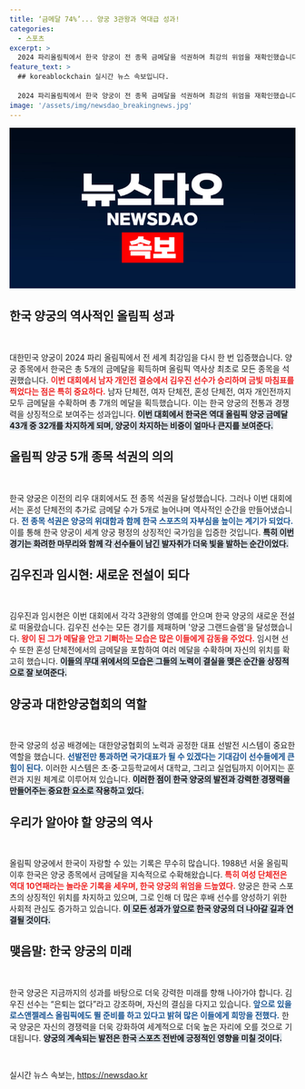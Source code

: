 ```yaml
---
title: ‘금메달 74%’... 양궁 3관왕과 역대급 성과!
categories:
  - 스포츠
excerpt: >
  2024 파리올림픽에서 한국 양궁이 전 종목 금메달을 석권하며 최강의 위엄을 재확인했습니다. 김우진과 임시현은 각각 3관왕에 올라, 역대 올림픽 양궁 금메달 43개 중 32개를 확보, 한국 하계 올림픽 금메달의 30%를 차지했습니다!
feature_text: >
  ## koreablockchain 실시간 뉴스 속보입니다.

  2024 파리올림픽에서 한국 양궁이 전 종목 금메달을 석권하며 최강의 위엄을 재확인했습니다. 김우진과 임시현은 각각 3관왕에 올라, 역대 올림픽 양궁 금메달 43개 중 32개를 확보, 한국 하계 올림픽 금메달의 30%를 차지했습니다!
image: '/assets/img/newsdao_breakingnews.jpg'
---
```


<p><img src="/assets/img/newsdao_breakingnews.jpg" alt="koreablockchain 속보" /></p>

<h2 data-ke-size="size26">한국 양궁의 역사적인 올림픽 성과</h2>

<p data-ke-size="size16">&nbsp;</p>

<p>대한민국 양궁이 2024 파리 올림픽에서 전 세계 최강임을 다시 한 번 입증했습니다. 양궁 종목에서 한국은 총 5개의 금메달을 획득하며 올림픽 역사상 최초로 모든 종목을 석권했습니다. <b><span style="color: #ee2323;">이번 대회에서 남자 개인전 결승에서 김우진 선수가 승리하며 금빛 마침표를 찍었다는 점은 특히 중요하다.</span></b> 남자 단체전, 여자 단체전, 혼성 단체전, 여자 개인전까지 모두 금메달을 수확하며 총 7개의 메달을 획득했습니다. 이는 한국 양궁의 전통과 경쟁력을 상징적으로 보여주는 성과입니다. <b><span style="background-color: #21538527;">이번 대회에서 한국은 역대 올림픽 양궁 금메달 43개 중 32개를 차지하게 되며, 양궁이 차지하는 비중이 얼마나 큰지를 보여준다.</span></b></p>

<h2 data-ke-size="size26">올림픽 양궁 5개 종목 석권의 의의</h2>

<p data-ke-size="size16">&nbsp;</p>

<p>한국 양궁은 이전의 리우 대회에서도 전 종목 석권을 달성했습니다. 그러나 이번 대회에서는 혼성 단체전의 추가로 금메달 수가 5개로 늘어나며 역사적인 순간을 만들어냈습니다. <b><span style="color: #1a5490;">전 종목 석권은 양궁의 위대함과 함께 한국 스포츠의 자부심을 높이는 계기가 되었다.</span></b> 이를 통해 한국 양궁이 세계 양궁 평정의 상징적인 국가임을 입증한 것입니다. <b><span style="background-color: #21538527;">특히 이번 경기는 화려한 마무리와 함께 각 선수들이 남긴 발자취가 더욱 빛을 발하는 순간이었다.</span></b></p>

<h2 data-ke-size="size26">김우진과 임시현: 새로운 전설이 되다</h2>

<p data-ke-size="size16">&nbsp;</p>

<p>김우진과 임시현은 이번 대회에서 각각 3관왕의 영예를 안으며 한국 양궁의 새로운 전설로 떠올랐습니다. 김우진 선수는 모든 경기를 제패하며 '양궁 그랜드슬램'을 달성했습니다. <b><span style="color: #ee2323;">왕이 된 그가 메달을 안고 기뻐하는 모습은 많은 이들에게 감동을 주었다.</span></b> 임시현 선수 또한 혼성 단체전에서의 금메달을 포함하여 여러 메달을 수확하며 자신의 위치를 확고히 했습니다. <b><span style="background-color: #21538527;">이들의 무대 위에서의 모습은 그들의 노력이 결실을 맺은 순간을 상징적으로 잘 보여준다.</span></b></p>

<h2 data-ke-size="size26">양궁과 대한양궁협회의 역할</h2>

<p data-ke-size="size16">&nbsp;</p>

<p>한국 양궁의 성공 배경에는 대한양궁협회의 노력과 공정한 대표 선발전 시스템이 중요한 역할을 했습니다. <b><span style="color: #1a5490;">선발전만 통과하면 국가대표가 될 수 있겠다는 기대감이 선수들에게 큰 힘이 된다.</span></b> 이러한 시스템은 초·중·고등학교에서 대학교, 그리고 실업팀까지 이어지는 훈련과 지원 체계로 이루어져 있습니다. <b><span style="background-color: #21538527;">이러한 점이 한국 양궁의 발전과 강력한 경쟁력을 만들어주는 중요한 요소로 작용하고 있다.</span></b></p>

<h2 data-ke-size="size26">우리가 알아야 할 양궁의 역사</h2>

<p data-ke-size="size16">&nbsp;</p>

<p>올림픽 양궁에서 한국이 자랑할 수 있는 기록은 무수히 많습니다. 1988년 서울 올림픽 이후 한국은 양궁 종목에서 금메달을 지속적으로 수확해왔습니다. <b><span style="color: #ee2323;">특히 여성 단체전은 역대 10연패라는 놀라운 기록을 세우며, 한국 양궁의 위엄을 드높였다.</span></b> 양궁은 한국 스포츠의 상징적인 위치를 차지하고 있으며, 그로 인해 더 많은 후배 선수를 양성하기 위한 사회적 관심도 증가하고 있습니다. <b><span style="background-color: #21538527;">이 모든 성과가 앞으로 한국 양궁의 더 나아갈 길과 연결될 것이다.</span></b></p>

<h2 data-ke-size="size26">맺음말: 한국 양궁의 미래</h2>

<p data-ke-size="size16">&nbsp;</p>

<p>한국 양궁은 지금까지의 성과를 바탕으로 더욱 강력한 미래를 향해 나아가야 합니다. 김우진 선수는 “은퇴는 없다”라고 강조하며, 자신의 결심을 다지고 있습니다. <b><span style="color: #1a5490;">앞으로 있을 로스앤젤레스 올림픽에도 뛸 준비를 하고 있다고 밝혀 많은 이들에게 희망을 전했다.</span></b> 한국 양궁은 자신의 경쟁력을 더욱 강화하여 세계적으로 더욱 높은 자리에 오를 것으로 기대됩니다. <b><span style="background-color: #21538527;">양궁의 계속되는 발전은 한국 스포츠 전반에 긍정적인 영향을 미칠 것이다.</span></b> </p>

<p data-ke-size="size16">&nbsp;</p>
실시간 뉴스 속보는, <a href="https://newsdao.kr" rel="dofollow">https://newsdao.kr</a>


